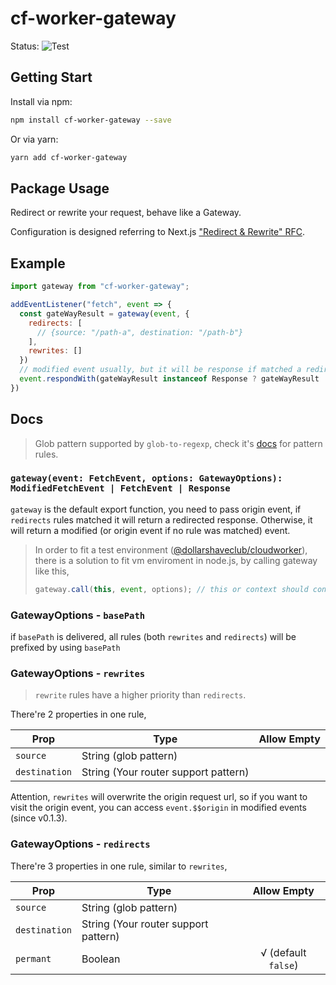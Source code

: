 # cf-worker-gateway

Status: ![Test](https://github.com/SparklingFun/cf-worker-gateway/workflows/Test/badge.svg)

## Getting Start

Install via npm:

```bash
npm install cf-worker-gateway --save
```

Or via yarn:

```bash
yarn add cf-worker-gateway
```

## Package Usage

Redirect or rewrite your request, behave like a Gateway.

Configuration is designed referring to Next.js ["Redirect & Rewrite" RFC](https://github.com/vercel/next.js/discussions/9081).

## Example

```javascript
import gateway from "cf-worker-gateway";

addEventListener("fetch", event => {
  const gateWayResult = gateway(event, {
    redirects: [
      // {source: "/path-a", destination: "/path-b"}
    ],
    rewrites: []
  })
  // modified event usually, but it will be response if matched a redirect rule.
  event.respondWith(gateWayResult instanceof Response ? gateWayResult : handleRequest(gateWayResult.request));
})
```

## Docs

> Glob pattern supported by `glob-to-regexp`, check it's [docs](https://github.com/fitzgen/glob-to-regexp#readme) for pattern rules.

### `gateway(event: FetchEvent, options: GatewayOptions): ModifiedFetchEvent | FetchEvent | Response`

`gateway` is the default export function, you need to pass origin event, if `redirects` rules matched it will return a redirected response. Otherwise, it will return a modified (or origin event if no rule was matched) event.

> In order to fit a test environment ([@dollarshaveclub/cloudworker](https://github.com/dollarshaveclub/cloudworker#readme)), there is a solution to fit vm enviroment in node.js, by calling gateway like this,
> ```javascript
> gateway.call(this, event, options); // this or context should contains `Response` at least.
> ```

### GatewayOptions - `basePath`

if `basePath` is delivered, all rules (both `rewrites` and `redirects`) will be prefixed by using `basePath`

### GatewayOptions - `rewrites`

> `rewrite` rules have a higher priority than `redirects`.

There're 2 properties in one rule,

| Prop          | Type                                 | Allow Empty |
|---------------|--------------------------------------|:-----------:|
| `source`      | String (glob pattern)                |             |
| `destination` | String (Your router support pattern) |             |

Attention, `rewrites` will overwrite the origin request url, so if you want to visit the origin event, you can access `event.$$origin` in modified events (since v0.1.3).

### GatewayOptions - `redirects`

There're 3 properties in one rule, similar to `rewrites`,

| Prop          | Type                                 | Allow Empty |
|---------------|--------------------------------------|:-----------:|
| `source`      | String (glob pattern)                |             |
| `destination` | String (Your router support pattern) |             |
| `permant`     | Boolean                              |  √ (default `false`)  |